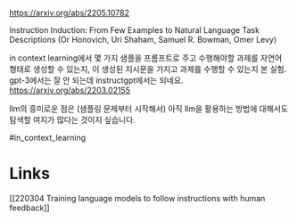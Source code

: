 https://arxiv.org/abs/2205.10782

Instruction Induction: From Few Examples to Natural Language Task Descriptions (Or Honovich, Uri Shaham, Samuel R. Bowman, Omer Levy)

in context learning에서 몇 가지 샘플을 프롬프트로 주고 수행해야할 과제를 자연어 형태로 생성할 수 있는지, 이 생성된 지시문을 가지고 과제를 수행할 수 있는지 본 실험. gpt-3에서는 잘 안 되는데 instructgpt에서는 되네요. https://arxiv.org/abs/2203.02155

llm의 흥미로운 점은 (샘플링 문제부터 시작해서) 아직 llm을 활용하는 방법에 대해서도 탐색할 여지가 많다는 것이지 싶습니다.

#in_context_learning

# Links

[[220304 Training language models to follow instructions with human feedback]]